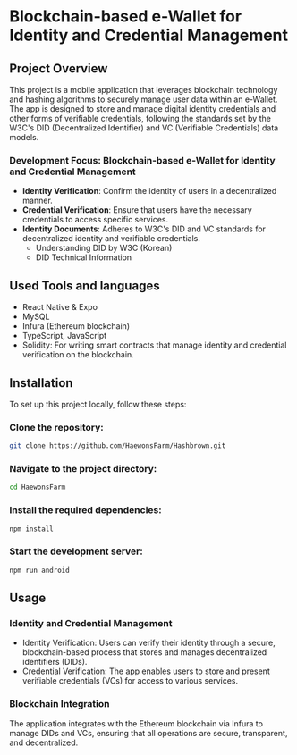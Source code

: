 # Blockchain-based e-Wallet for Identity and Credential Management

## Project Overview

This project is a mobile application that leverages blockchain technology and hashing algorithms to securely manage user data within an e-Wallet. The app is designed to store and manage digital identity credentials and other forms of verifiable credentials, following the standards set by the W3C's DID (Decentralized Identifier) and VC (Verifiable Credentials) data models.

### Development Focus: Blockchain-based e-Wallet for Identity and Credential Management

- **Identity Verification**: Confirm the identity of users in a decentralized manner.
- **Credential Verification**: Ensure that users have the necessary credentials to access specific services.
- **Identity Documents**: Adheres to W3C's DID and VC standards for decentralized identity and verifiable credentials.
   - Understanding DID by W3C (Korean)
   - DID Technical Information
  
## Used Tools and languages
- React Native & Expo
- MySQL
- Infura (Ethereum blockchain)
- TypeScript, JavaScript
- Solidity: For writing smart contracts that manage identity and credential verification on the blockchain.

## Installation
To set up this project locally, follow these steps:

### Clone the repository:

```sh
git clone https://github.com/HaewonsFarm/Hashbrown.git
```

### Navigate to the project directory:
```sh
cd HaewonsFarm
```

### Install the required dependencies:
```sh
npm install
```

### Start the development server:
```sh
npm run android
```

## Usage
### Identity and Credential Management
- Identity Verification: Users can verify their identity through a secure, blockchain-based process that stores and manages decentralized identifiers (DIDs).
- Credential Verification: The app enables users to store and present verifiable credentials (VCs) for access to various services.
### Blockchain Integration
The application integrates with the Ethereum blockchain via Infura to manage DIDs and VCs, ensuring that all operations are secure, transparent, and decentralized.
